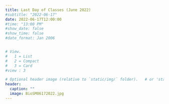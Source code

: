 ```yaml
---
title: Last Day of Classes (June 2022)
#subtitle: "2022-06-17"
date: 2022-06-17T12:00:00
#time: "13:00 PM"
#show_date: false
#show_time: false
#date_format: Jan 2006


# View.
#   1 = List
#   2 = Compact
#   3 = Card
#view : 3

# Optional header image (relative to `static/img/` folder).   # or 'static/media' folder ?
header:
  caption: ""
  image: BioSM06172022.jpg
---
```




